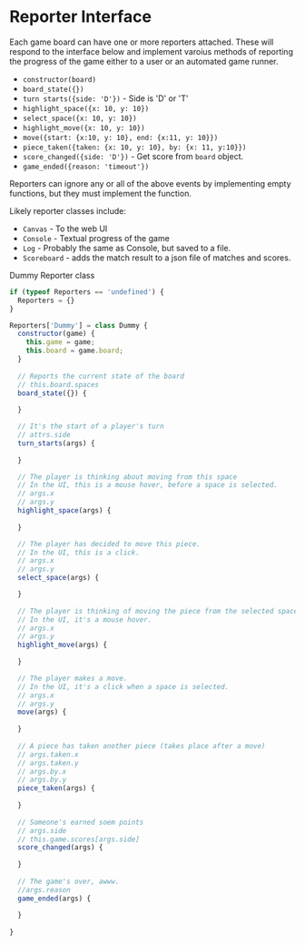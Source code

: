 # Reporter Interface

Each game board can have one or more reporters attached. These will respond 
to the interface below and implement varoius methods of reporting the progress 
of the game either to a user or an automated game runner.

* `constructor(board)`
* `board_state({})`
* `turn starts({side: 'D'})` - Side is 'D' or 'T'
* `highlight_space({x: 10, y: 10})`
* `select_space({x: 10, y: 10})`
* `highlight_move({x: 10, y: 10})`
* `move({start: {x:10, y: 10}, end: {x:11, y: 10}})`
* `piece_taken({taken: {x: 10, y: 10}, by: {x: 11, y:10}})`
* `score_changed({side: 'D'})` - Get score from `board` object.
* `game_ended({reason: 'timeout'})`

Reporters can ignore any or all of the above events by implementing empty functions,
but they must implement the function.

Likely reporter classes include:

* `Canvas` - To the web UI
* `Console` - Textual progress of the game
* `Log` - Probably the same as Console, but saved to a file.
* `Scoreboard` - adds the match result to a json file of matches and scores.

Dummy Reporter class

```js
if (typeof Reporters == 'undefined') {
  Reporters = {}
}

Reporters['Dummy'] = class Dummy {
  constructor(game) {
    this.game = game;
    this.board = game.board;
  }
  
  // Reports the current state of the board
  // this.board.spaces
  board_state({}) {
    
  }

  // It's the start of a player's turn
  // attrs.side
  turn_starts(args) {
  
  }

  // The player is thinking about moving from this space
  // In the UI, this is a mouse hover, before a space is selected.
  // args.x
  // args.y
  highlight_space(args) {
  
  }

  // The player has decided to move this piece.
  // In the UI, this is a click.
  // args.x
  // args.y
  select_space(args) {

  }
  
  // The player is thinking of moving the piece from the selected space to this one.
  // In the UI, it's a mouse hover.
  // args.x
  // args.y
  highlight_move(args) {
    
  }

  // The player makes a move.
  // In the UI, it's a click when a space is selected.
  // args.x
  // args.y
  move(args) {
    
  }
  
  // A piece has taken another piece (takes place after a move)
  // args.taken.x
  // args.taken.y
  // args.by.x
  // args.by.y
  piece_taken(args) {
    
  }
  
  // Someone's earned soem points
  // args.side
  // this.game.scores[args.side]
  score_changed(args) {
    
  }
  
  // The game's over, awww.
  //args.reason
  game_ended(args) {
    
  }
  
}
```
